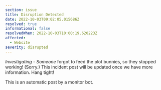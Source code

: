 ```yaml
---
section: issue
title: Disruption Detected
date: 2022-10-03T09:02:05.015686Z
resolved: true
informational: false
resolvedWhen: 2022-10-03T10:00:19.620223Z
affected:
  - Website
severity: disrupted
---
```

*Investigating* - _Someone_ forgot to feed the plot bunnies, so they stopped working! (Sorry.) This incident post will be updated once we have more information. Hang tight!

This is an automatic post by a monitor bot.
        